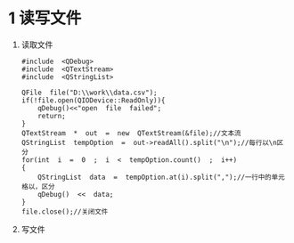 # 1 读写文件
1. 读取文件
	```
	#include  <QDebug>
	#include  <QTextStream>
	#include  <QStringList>

	QFile  file("D:\\work\\data.csv");
	if(!file.open(QIODevice::ReadOnly)){
		qDebug()<<"open  file  failed";
		return;
	}
	QTextStream  *  out  =  new  QTextStream(&file);//文本流
	QStringList  tempOption  =  out->readAll().split("\n");//每行以\n区分
	for(int  i  =  0  ;  i  <  tempOption.count()  ;  i++)
	{
		QStringList  data  =  tempOption.at(i).split(",");//一行中的单元格以，区分
		qDebug()  <<  data;
	}
	file.close();//关闭文件
	```
2. 写文件
<!--stackedit_data:
eyJoaXN0b3J5IjpbLTE3MDgwNDI0MTAsNTgwNjQ2MDcwXX0=
-->